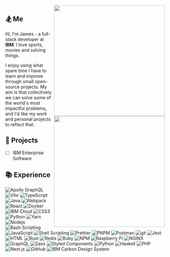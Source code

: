 <img align="right" src="/../../../../NashJames/Potions/blob/master/src/potions-light.svg?sanitize=true#gh-light-mode-only" width="350">
<img align="right" src="/../../../../NashJames/Potions/blob/master/src/potions-dark.svg?sanitize=true#gh-dark-mode-only" width="350">

## 🏂 Me

Hi, I'm James - a full-stack developer at **IBM**. I love sports, movies and solving things.

I enjoy using what spare time I have to learn and improve through small open-source projects. My aim is that collectively we can solve some of the world's most impactful problems, and I'd like my work and personal projects to reflect that.

## 📌 Projects

- [ ] IBM Enterprise Software

## 📚 Experience

<p>
  <!-- https://shields.io/ -->

  <img alt="Apollo GraphQL" src="https://img.shields.io/badge/-Apollo_GraphQL-463393?style=flat-square&logoColor=white&logo=apollo-graphql" />
  <img alt="Vite" src="https://img.shields.io/badge/-Vite-646CFF?style=flat-square&logoColor=white&logo=vite" />
  <img alt="TypeScript" src="https://img.shields.io/badge/-TypeScript-007ACC?style=flat-square&logoColor=white&logo=typescript" />
  <img alt="Java" src="https://img.shields.io/badge/-Java-2088FF?style=flat-square&logoColor=white&logo=java" />
  <img alt="Webpack" src="https://img.shields.io/badge/-Webpack-3ea2cf?style=flat-square&logoColor=white&logo=webpack" />
  <img alt="React" src="https://img.shields.io/badge/-React-32bce1?style=flat-square&logoColor=white&logo=react" />
  <img alt="Docker" src="https://img.shields.io/badge/-Docker-2496ED?style=flat-square&logoColor=white&logo=docker" />
  <img alt="IBM Cloud" src="https://img.shields.io/badge/-IBM_Cloud-1261FE?style=flat-square&logoColor=white&logo=IBM" />
  <img alt="CSS3" src="https://img.shields.io/badge/-CSS-1572B6?style=flat-square&logoColor=white&logo=css3" />
  <img alt="Python" src="https://img.shields.io/badge/-Python-3776AB?style=flat-square&logoColor=white&logo=python" />
  <img alt="Yarn" src="https://img.shields.io/badge/-yarn-2C8EBB?style=flat-square&logoColor=white&logo=yarn" />
  <img alt="Nodejs" src="https://img.shields.io/badge/-Nodejs-339933?style=flat-square&logoColor=white&logo=Node.js" />
  <img alt="Bash Scripting" src="https://img.shields.io/badge/-Bash_Scripting-4EAA25?style=flat-square&logoColor=white&logo=gnu-bash" />
  <img alt="JavaScript" src="https://img.shields.io/badge/-JavaScript-F7DF1E?style=flat-square&logoColor=white&logo=javascript" />
  <img alt="Shell Scripting" src="https://img.shields.io/badge/-Shell_Scripting-FFD500?style=flat-square&logoColor=white&logo=windows-terminal" />
  <img alt="Prettier" src="https://img.shields.io/badge/-Prettier-F7B93E?style=flat-square&logoColor=white&logo=prettier" />
  <img alt="PNPM" src="https://img.shields.io/badge/-PNPM-F69220?style=flat-square&logoColor=white&logo=pnpm" />
  <img alt="Postman" src="https://img.shields.io/badge/-Postman-FF6C37?style=flat-square&logoColor=white&logo=postman" />
  <img alt="git" src="https://img.shields.io/badge/-Git-F05032?style=flat-square&logoColor=white&logo=git" />
  <img alt="Jest" src="https://img.shields.io/badge/-Jest-EC4A3F?style=flat-square&logoColor=white&logo=jest" />
  <img alt="HTML" src="https://img.shields.io/badge/-HTML-E34F26?style=flat-square&logoColor=white&logo=html5" />
  <img alt="Rust" src="https://img.shields.io/badge/-Rust-F74C00?style=flat-square&logoColor=white&logo=rust" />
  <img alt="Redis" src="https://img.shields.io/badge/-Redis-DC382D?style=flat-square&logoColor=white&logo=redis" />
  <img alt="Ruby" src="https://img.shields.io/badge/-Ruby-CC342D?style=flat-square&logoColor=white&logo=ruby" />
  <img alt="NPM" src="https://img.shields.io/badge/-NPM-CB3837?style=flat-square&logoColor=white&logo=npm" />
  <img alt="Raspberry Pi" src="https://img.shields.io/badge/-Raspberry_Pi-A22846?style=flat-square&logoColor=white&logo=raspberry-pi" />
  <img alt="NGINX" src="https://img.shields.io/badge/-NGINX-A22846?style=flat-square&logoColor=white&logo=nginx" />
  <img alt="GraphQL" src="https://img.shields.io/badge/-GraphQL-E10098?style=flat-square&logoColor=white&logo=graphql" />
  <img alt="Sass" src="https://img.shields.io/badge/-Sass-CC6699?style=flat-square&logoColor=white&logo=sass" />
  <img alt="Styled Components" src="https://img.shields.io/badge/-Styled_Components-DB7093?style=flat-square&logoColor=white&logo=styled-components" />
  <img alt="Python" src="https://img.shields.io/badge/-Python-7b4db7?style=flat-square&logoColor=white&logo=python" />
  <img alt="Haskell" src="https://img.shields.io/badge/-Haskell-5D4F85?style=flat-square&logoColor=white&logo=haskell" />
  <img alt="PHP" src="https://img.shields.io/badge/-PHP-777BB4?style=flat-square&logoColor=white&logo=php" />
  <img alt="Next.js" src="https://img.shields.io/badge/-Next.js-101010?style=flat-square&logoColor=white&logo=next.js" />
  <img alt="GitHub" src="https://img.shields.io/badge/-GitHub-181717?style=flat-square&logoColor=white&logo=github" />
  <img alt="IBM Carbon Design System" src="https://img.shields.io/badge/-IBM_Carbon_Design_System-202020?style=flat-square&logoColor=white&logo=ibm" />
</p>

<!--
**NashJames/NashJames** is a ✨ _special_ ✨ repository because its `README.md` (this file) appears on your GitHub profile.

Here are some ideas to get you started:

- 🔭 I’m currently working on ...
- 🌱 I’m currently learning ...
- 👯 I’m looking to collaborate on ...
- 🤔 I’m looking for help with ...
- 💬 Ask me about ...
- 📫 How to reach me: ...
- 😄 Pronouns: ...
- ⚡ Fun fact: ...
-->
